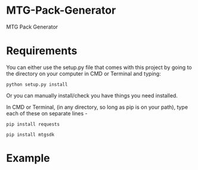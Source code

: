 # MTG-Pack-Generator
MTG Pack Generator


# Requirements  
You can either use the setup.py file that comes with this project by going to the directory on your computer in CMD or Terminal and typing:
``` 
python setup.py install
```    

Or you can manually install/check you have things you need installed.  
  
In CMD or Terminal, (in any directory, so long as pip is on your path), type each of these on separate lines -  
  
```
pip install requests
```  
```
pip install mtgsdk
```

# Example
